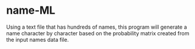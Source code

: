# name-ML
Using a text file that has hundreds of names, this program will generate a name character by character based on the probability matrix created from the input names data file.
